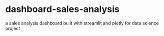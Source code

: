 # dashboard-sales-analysis

a sales analysis dashboard built with streamlit and plotly for data science project
